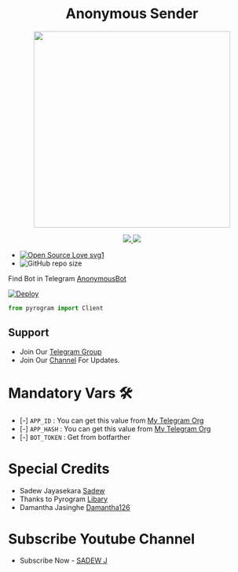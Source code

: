 <h1 align="center"><b><b>Anonymous Sender</b></b></h1>

<p align="center"><a href="https://t.me/SDBOTs_Inifinity"><img src="https://telegra.ph/file/5e11cbce628b726b542eb.png" width="400"></a></p>

<p align="center">
  <a href="https://github.com/Sadew451/AnonymousSender/stargazers">
    <img src="https://img.shields.io/github/stars/Sadew451/AnonymousSender?style=social">

  </a>
  
  <a href="https://github.com/Sadew451/AnonymousSender/fork">
    <img src="https://img.shields.io/github/forks/Sadew451/AnonymousSender?label=Fork&style=social">

  </a>  
</p>


- [![Open Source Love svg1](https://badges.frapsoft.com/os/v1/open-source.svg?v=103)](https://github.com/ellerbrock/open-source-badges/)
- ![GitHub repo size](https://img.shields.io/github/repo-size/Sadew451/AnonymousSender?label=Repo%20Size)

Find Bot in Telegram [AnonymousBot](https://t.me/SDAnonymousBot)

[![Deploy](https://www.herokucdn.com/deploy/button.svg)](https://heroku.com/deploy?template=https://github.com/Sadew451/AnonymousSender)

```python
from pyrogram import Client
```

## Support   

- Join Our [Telegram Group](https://www.telegram.dog/SDBOTz) 
- Join Our [Channel](https://www.telegram.dog/SDBOTs_Inifinity) For Updates.

# Mandatory Vars 🛠

- [-] `APP_ID` :   You can get this value from [My Telegram Org](https://t.me/SDMyTgOrgBot)
- [-] `APP_HASH` :   You can get this value from [My Telegram Org](https://t.me/SDMyTgOrgBot)
- [-] `BOT_TOKEN` : Get from botfarther


# Special Credits

- Sadew Jayasekara [Sadew](https://t.me/Itz_Sadew)
- Thanks to Pyrogram [Libary](https://github.com/pyrogram/pyrogram)
- Damantha Jasinghe [Damantha126](https://t.me/MrItzme)

# Subscribe Youtube Channel

- Subscribe Now - [SADEW J](https://www.youtube.com/c/SADEWJ)
